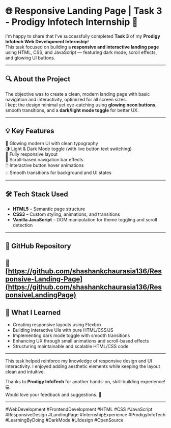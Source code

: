 # 🌐 Responsive Landing Page | Task 3 - Prodigy Infotech Internship 🚀

I'm happy to share that I’ve successfully completed **Task 3** of my **Prodigy Infotech Web Development Internship**!  
This task focused on building a **responsive and interactive landing page** using HTML, CSS, and JavaScript — featuring dark mode, scroll effects, and glowing UI buttons.

---

## 🔍 About the Project

The objective was to create a clean, modern landing page with basic navigation and interactivity, optimized for all screen sizes.  
I kept the design minimal yet eye-catching using **glowing neon buttons**, smooth transitions, and a **dark/light mode toggle** for better UX.

---

## 💡 Key Features

🎨 Glowing modern UI with clean typography  
🌗 Light & Dark Mode toggle (with live button text switching)  
📱 Fully responsive layout  
🔄 Scroll-based navigation bar effects  
🖱️ Interactive button hover animations  
💡 Smooth transitions for background and UI states

---

## 🛠️ Tech Stack Used

- **HTML5** – Semantic page structure  
- **CSS3** – Custom styling, animations, and transitions  
- **Vanilla JavaScript** – DOM manipulation for theme toggling and scroll detection  

---

## 📁 GitHub Repository

🔗 [https://github.com/shashankchaurasia136/Responsive-Landing-Page](https://github.com/shashankchaurasia136/ResponsiveLandingPage)  
---

## 🧠 What I Learned

- Creating responsive layouts using Flexbox  
- Building interactive UIs with pure HTML/CSS/JS  
- Implementing dark mode toggle with smooth transitions  
- Enhancing UX through small animations and scroll-based effects  
- Structuring maintainable and scalable HTML/CSS code  

---

This task helped reinforce my knowledge of responsive design and UI interactivity. I enjoyed adding aesthetic elements while keeping the layout clean and intuitive.

Thanks to **Prodigy InfoTech** for another hands-on, skill-building experience! 💻  
Would love your feedback and suggestions. 💬

---

#WebDevelopment #FrontendDevelopment #HTML #CSS #JavaScript #ResponsiveDesign #LandingPage #InternshipExperience #ProdigyInfoTech #LearningByDoing #DarkMode #UIdesign #OpenSource

